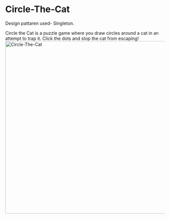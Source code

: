 # Circle-The-Cat

Design pattaren used- Singleton.

Circle the Cat is a puzzle game where you draw circles around a cat
in an attempt to trap it.
Click the dots and stop the cat from escaping!
<img width="547" alt="Circle-The-Cat" src="https://user-images.githubusercontent.com/100926289/178806678-65fce301-54eb-48f9-a662-5531534cf268.png">
